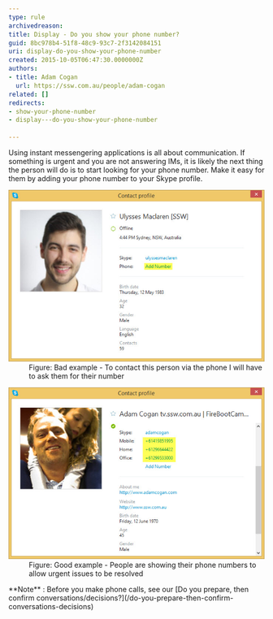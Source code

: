 ```yaml
---
type: rule
archivedreason: 
title: Display - Do you show your phone number?
guid: 8bc978b4-51f8-48c9-93c7-2f3142084151
uri: display-do-you-show-your-phone-number
created: 2015-10-05T06:47:30.0000000Z
authors:
- title: Adam Cogan
  url: https://ssw.com.au/people/adam-cogan
related: []
redirects:
- show-your-phone-number
- display---do-you-show-your-phone-number

---
```


Using instant messengering applications is all about communication. If something is urgent and you are not answering IMs, it is likely the next thing the person will do is to start looking for your phone number. Make it easy for them by adding your phone number to your Skype profile.

<!--endintro-->
<dl class="badImage"><dt><img src="Bad-Example-no-number.jpg" alt="Bad example - no number shown"></dt><dd>Figure: Bad example - To contact this person via the phone I will have to ask them for their number<br></dd></dl><dl class="goodImage"><dt><img src="Good-Example-numbers-listed.jpg" alt="Good example - This person is showing their phone numbers to allow urgent issues to be resolved"></dt><dd>Figure: Good example - People are showing their phone numbers to allow urgent issues to be resolved<br></dd></dl>**Note** : Before you make phone calls, see our [Do you prepare, then confirm conversations/decisions?](/do-you-prepare-then-confirm-conversations-decisions)
